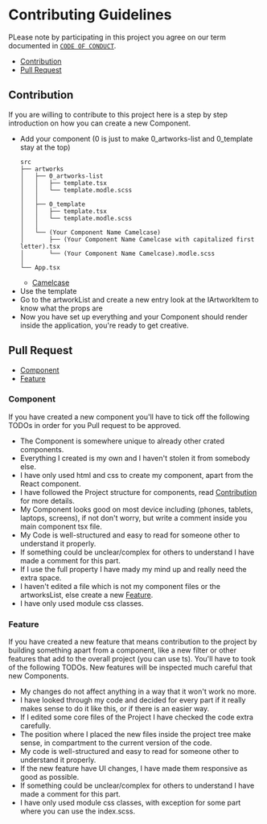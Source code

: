 # Contributing Guidelines
PLease note by participating in this project you agree on our term documented in [`CODE OF CONDUCT`](CODE_OF_CONDUCT.md).

- [Contribution](#contribution)
- [Pull Request](#pull-request)

## Contribution
If you are willing to contribute to this project here is a step by step introduction on how you can create a new Component.

- Add your component (0 is just to make 0_artworks-list and 0_template stay at the top)
  ```
  src
  ├── artworks
  │   ├── 0_artworks-list
  │   │   ├── template.tsx
  │   │   └── template.modle.scss
  │   │
  │   ├── 0_template
  │   │   ├── template.tsx
  │   │   └── template.modle.scss
  │   │
  │   └── (Your Component Name Camelcase)
  │       ├── (Your Component Name Camelcase with capitalized first letter).tsx
  │       └── (Your Component Name Camelcase).modle.scss
  │
  └── App.tsx
  ```
  - [Camelcase](https://developer.mozilla.org/en-US/docs/Glossary/Camel_case)
- Use the template
- Go to the artworkList and create a new entry look at the IArtworkItem to know what the props are
- Now you have set up everything and your Component should render inside the application, you're ready to get creative.

## Pull Request
- [Component](#component)
- [Feature](#feature)

### Component
If you have created a new component you'll have to tick off the following TODOs in order for you Pull request to be approved.

- The Component is somewhere unique to already other crated components.
- Everything I created is my own and I haven't stolen it from somebody else.
- I have only used html and css to create my component, apart from the React component.
- I have followed the Project structure for components, read [Contribution](#contribution) for more details.
- My Component looks good on most device including (phones, tablets, laptops, screens), if not don't worry, but write a comment inside you main component tsx file.
- My Code is well-structured and easy to read for someone other to understand it properly.
- If something could be unclear/complex for others to understand I have made a comment for this part.
- If I use the full property I have mady my mind up and really need the extra space.
- I haven't edited a file which is not my component files or the artworksList, else create a new [Feature](#feature).
- I have only used module css classes.

### Feature
If you have created a new feature that means contribution to the project by building something apart from a component, 
like a new filter or other features that add to the overall project (you can use ts). You'll have to took of the following TODOs.
New features will be inspected much careful that new Components.

- My changes do not affect anything in a way that it won't work no more.
- I have looked through my code and decided for every part if it really makes sense to do it like this, or if there is an easier way.
- If I edited some core files of the Project I have checked the code extra carefully.
- The position where I placed the new files inside the project tree make sense, in compartment to the current version of the code.
- My code is well-structured and easy to read for someone other to understand it properly.
- If the new feature have UI changes, I have made them responsive as good as possible.
- If something could be unclear/complex for others to understand I have made a comment for this part.
- I have only used module css classes, with exception for some part where you can use the index.scss.
